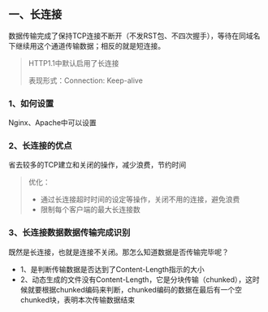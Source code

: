 ## 一、长连接

数据传输完成了保持TCP连接不断开（不发RST包、不四次握手），等待在同域名下继续用这个通道传输数据；相反的就是短连接。

> HTTP1.1中默认启用了长连接
> 
> 表现形式：Connection: Keep-alive

### 1、如何设置

Nginx、Apache中可以设置

### 2、长连接的优点

省去较多的TCP建立和关闭的操作，减少浪费，节约时间

> 优化：
> - 通过长连接超时时间的设定等操作，关闭不用的连接，避免浪费
> - 限制每个客户端的最大长连接数

### 3、长连接数据数据传输完成识别

既然是长连接，也就是连接不关闭。那怎么知道数据是否传输完毕呢？

- 1、是判断传输数据是否达到了Content-Length指示的大小
- 2、动态生成的文件没有Content-Length，它是分块传输（chunked），这时候就要根据chunked编码来判断，chunked编码的数据在最后有一个空chunked块，表明本次传输数据结束
